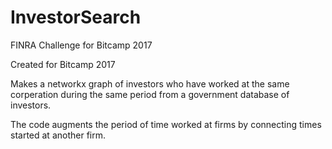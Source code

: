 # InvestorSearch
FINRA Challenge for Bitcamp 2017

Created for Bitcamp 2017

Makes a networkx graph of investors who have worked at the same corperation during the same period from a government database of investors.

The code augments the period of time worked at firms by connecting times started at another firm.
